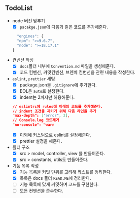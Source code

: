 ## TodoList

- node 버전 맞추기
  - [x] `pacakge.json`에 다음과 같은 코드를 추가해준다.
  ```js
    "engines": {
    "npm": ">=9.6.7",
    "node": ">=18.17.1"
  }
  ```
- 컨벤션 작성
  - [x] `docs`폴더 내부에 `Convention.md` 파일을 생성해준다.
  - [x] 코드 컨벤션, 커밋컨벤션, 브렌치 컨번션을 관련 내용을 작성한다.
- `eslint`, `prettier` 세팅
  - [x] package.json을 `.gitignore`에 추가한다.
  - [x] EOL은 `auto`로 설정한다.
  - [x] indent는 2까지만 허용해준다.
  ```json
  // eslintrc에 rules에 아래의 코드를 추가해준다.
  // indent 조건을 지키기 위해 다음 라인을 추가
  "max-depth": ["error", 2],
  // Console.log 코드제거
  "no-console": "warn
  ```
  - [x] 이외에 커스텀으로 eslint를 설정해준다.
  - [x] prettier 설정을 해준다.
- 폴더 구조
  - [x] src > model, controller, view 를 만들어준다.
  - [x] src > constants, utils도 만들어준다.
- 기능 목록 작성
  - [x] 기능 목록을 커밋 단위를 고려해 리스트를 정리한다.
  - [x] 목록은 docs 폴더 `READ.ME`에 정리한다.
  - [ ] 기능 목록에 맞게 커밋하며 코드를 구현한다.
  - [ ] 모든 컨벤션을 준수한다.
